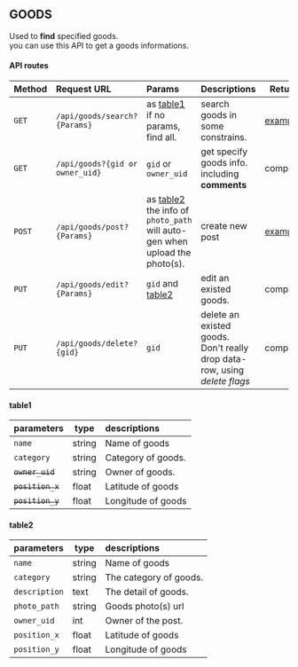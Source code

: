 ## GOODS

Used to **find** specified goods.  
you can use this API to get a goods informations.



#### API routes
| Method |Request URL         | Params          | Descriptions   | Return|
|--------|:-------------------|:----------------|:---------------|-------|
| `GET`  |`/api/goods/search?{Params}`| as [table1](#Table1)</br> if no params, find all.  | search goods in some constrains.| [example](./returns_example#apiseekparams)|
| `GET` |`/api/goods?{gid or owner_uid}` | `gid` or `owner_uid`  | get specify goods info. including **comments**|complete|
| `POST`  |`/api/goods/post?{Params}` | as [table2](#table2) </br>the info of `photo_path` will auto-gen when upload the photo(s). | create new post| [example](./returns_example.md#apigoodsgid) |
|`PUT` |`/api/goods/edit?{Params}` | `gid` and [table2](#table2) | edit an existed goods.| complete |
| `PUT` |`/api/goods/delete?{gid}` | `gid`  | delete an existed goods. </br>Don't really drop data-row, using *delete flags* | complete |

#### table1
| parameters     | type  | descriptions                                 |
|:---------------|-------|:---------------------------------------------|
| `name`        | string| Name of goods                                |
| `category`    | string| Category of goods.                       |
| ~~`owner_uid`~~      |string | Owner of goods.                              |
| ~~`position_x`~~         | float | Latitude of goods                            |
| ~~`position_y`~~         | float | Longitude of goods                           |

#### table2
| parameters     | type  | descriptions                                 |
|:---------------|-------|:---------------------------------------------|
| `name`        | string| Name of goods                                |
| `category`   | string| The category of goods.                       |
| `description` | text  | The detail of goods.                         |
| `photo_path`    | string| Goods photo(s) url                           |
| `owner_uid`      |int | Owner of the post.                           |
| `position_x`         | float | Latitude of goods                            |
| `position_y`         | float | Longitude of goods                           |
